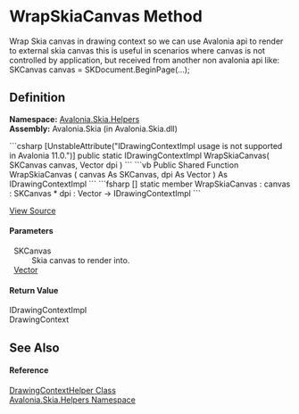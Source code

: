 # WrapSkiaCanvas Method


Wrap Skia canvas in drawing context so we can use Avalonia api to render to external skia canvas this is useful in scenarios where canvas is not controlled by application, but received from another non avalonia api like: SKCanvas canvas = SKDocument.BeginPage(...);



## Definition
**Namespace:** <a href="N_Avalonia_Skia_Helpers">Avalonia.Skia.Helpers</a>  
**Assembly:** Avalonia.Skia (in Avalonia.Skia.dll)

<Tabs groupId="api-code-preview">
<TabItem value="csharp" label="C#">
```csharp
[UnstableAttribute("IDrawingContextImpl usage is not supported in Avalonia 11.0.")]
public static IDrawingContextImpl WrapSkiaCanvas(
	SKCanvas canvas,
	Vector dpi
)
```
</TabItem>
<TabItem value="vb" label="VB">
```vb
<UnstableAttribute("IDrawingContextImpl usage is not supported in Avalonia 11.0.")>
Public Shared Function WrapSkiaCanvas ( 
	canvas As SKCanvas,
	dpi As Vector
) As IDrawingContextImpl
```
</TabItem>
<TabItem value="fsharp" label="F#">
```fsharp
[<UnstableAttribute("IDrawingContextImpl usage is not supported in Avalonia 11.0.")>]
static member WrapSkiaCanvas : 
        canvas : SKCanvas * 
        dpi : Vector -> IDrawingContextImpl 
```
</TabItem>
</Tabs>



<a href="https://github.com/AvaloniaUI/Avalonia/tree/master/src/Skia/Avalonia.Skia/Helpers/DrawingContextHelper.cs#L47" title="View the source code">View Source</a>



#### Parameters
<dl><dt>  SKCanvas</dt><dd>Skia canvas to render into.</dd><dt>  <a href="T_Avalonia_Vector">Vector</a></dt><dd /></dl>

#### Return Value
IDrawingContextImpl  
DrawingContext

## See Also


#### Reference
<a href="T_Avalonia_Skia_Helpers_DrawingContextHelper">DrawingContextHelper Class</a>  
<a href="N_Avalonia_Skia_Helpers">Avalonia.Skia.Helpers Namespace</a>  

